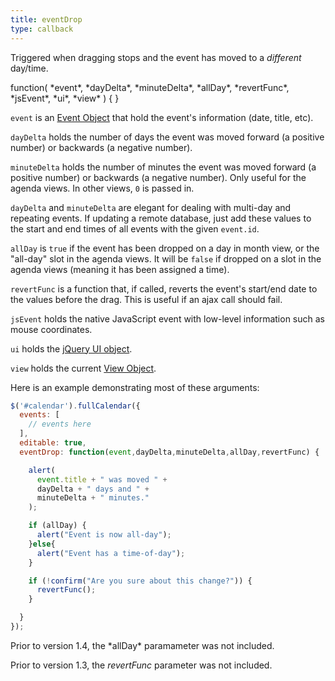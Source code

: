 ```yaml
---
title: eventDrop
type: callback
---
```


Triggered when dragging stops and the event has moved to a *different* day/time.

<div class='spec' markdown='1'>
function( *event*, *dayDelta*, *minuteDelta*, *allDay*, *revertFunc*, *jsEvent*, *ui*, *view* ) { }
</div>

`event` is an [Event Object](event-object) that hold the event's information (date, title, etc).

`dayDelta` holds the number of days the event was moved forward (a positive number) or backwards (a negative number).

`minuteDelta` holds the number of minutes the event was moved forward (a positive number) or backwards (a negative number). Only useful for the agenda views. In other views, `0` is passed in.

`dayDelta` and `minuteDelta` are elegant for dealing with multi-day and repeating events. If updating a remote database, just add these values to the start and end times of all events with the given `event.id`.

`allDay` is `true` if the event has been dropped on a day in month view, or the "all-day" slot in the agenda views. It will be `false` if dropped on a slot in the agenda views (meaning it has been assigned a time).

`revertFunc` is a function that, if called, reverts the event's start/end date to the values before the drag. This is useful if an ajax call should fail.

`jsEvent` holds the native JavaScript event with low-level information such as mouse coordinates.

`ui` holds the [jQuery UI object](https://jqueryui.com/demos/draggable/).

`view` holds the current [View Object](view-object).

Here is an example demonstrating most of these arguments:

```js
$('#calendar').fullCalendar({
  events: [
    // events here
  ],
  editable: true,
  eventDrop: function(event,dayDelta,minuteDelta,allDay,revertFunc) {

    alert(
      event.title + " was moved " +
      dayDelta + " days and " +
      minuteDelta + " minutes."
    );

    if (allDay) {
      alert("Event is now all-day");
    }else{
      alert("Event has a time-of-day");
    }

    if (!confirm("Are you sure about this change?")) {
      revertFunc();
    }

  }
});
```

<div class='version-info' markdown='1'>
Prior to version 1.4, the *allDay* paramameter was not included.

Prior to version 1.3, the *revertFunc* parameter was not included.
</div>
